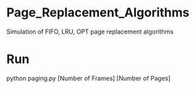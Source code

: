 # Page_Replacement_Algorithms
Simulation of FIFO, LRU, OPT page replacement algorithms

# Run
python paging.py [Number of Frames] [Number of Pages]

